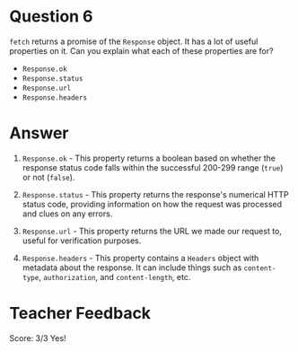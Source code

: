 # Question 6

`fetch` returns a promise of the `Response` object. It has a lot of useful properties on it. Can you explain what each of these properties are for?

- `Response.ok`
- `Response.status`
- `Response.url`
- `Response.headers`

# Answer

1. `Response.ok` - This property returns a boolean based on whether the response status code falls within the successful 200-299 range (`true`) or not (`false`).

2. `Response.status` - This property returns the response's numerical HTTP status code, providing information on how the request was processed and clues on any errors.

3. `Response.url` - This property returns the URL we made our request to, useful for verification purposes.

4. `Response.headers` - This property contains a `Headers` object with metadata about the response. It can include things such as `content-type`, `authorization`, and `content-length`, etc.

# Teacher Feedback
Score: 3/3
Yes!
